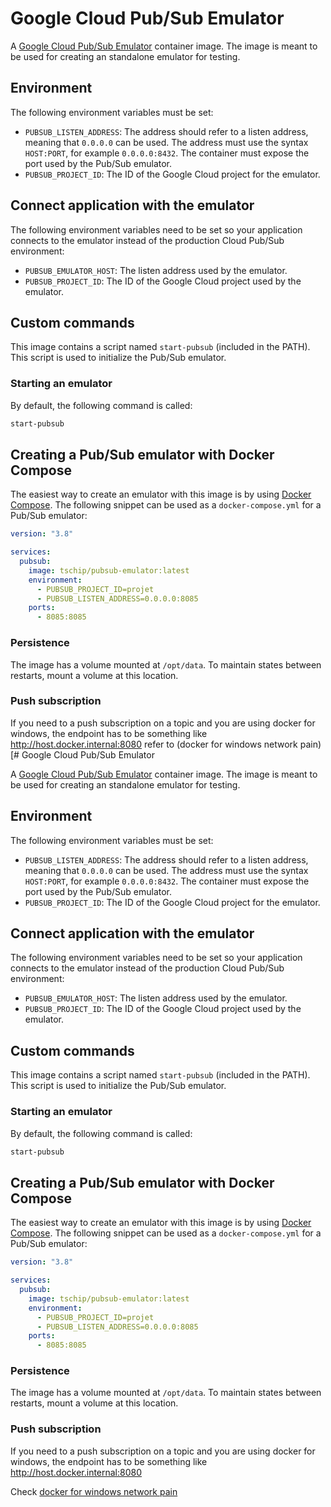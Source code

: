 # Google Cloud Pub/Sub Emulator

A [Google Cloud Pub/Sub Emulator](https://cloud.google.com/pubsub/docs/emulator) container image. The image is meant to be used for creating an standalone emulator for testing.

## Environment

The following environment variables must be set:

- `PUBSUB_LISTEN_ADDRESS`: The address should refer to a listen address, meaning that `0.0.0.0` can be used. The address must use the syntax `HOST:PORT`, for example `0.0.0.0:8432`. The container must expose the port used by the Pub/Sub emulator.
- `PUBSUB_PROJECT_ID`: The ID of the Google Cloud project for the emulator.

## Connect application with the emulator

The following environment variables need to be set so your application connects to the emulator instead of the production Cloud Pub/Sub environment:

- `PUBSUB_EMULATOR_HOST`: The listen address used by the emulator.
- `PUBSUB_PROJECT_ID`: The ID of the Google Cloud project used by the emulator.

## Custom commands

This image contains a script named `start-pubsub` (included in the PATH). This script is used to initialize the Pub/Sub emulator.

### Starting an emulator

By default, the following command is called:

```sh
start-pubsub
```

## Creating a Pub/Sub emulator with Docker Compose

The easiest way to create an emulator with this image is by using [Docker Compose](https://docs.docker.com/compose). The following snippet can be used as a `docker-compose.yml` for a Pub/Sub emulator:

```YAML
version: "3.8"

services:
  pubsub:
    image: tschip/pubsub-emulator:latest
    environment:
      - PUBSUB_PROJECT_ID=projet
      - PUBSUB_LISTEN_ADDRESS=0.0.0.0:8085
    ports: 
      - 8085:8085 
```

### Persistence

The image has a volume mounted at `/opt/data`. To maintain states between restarts, mount a volume at this location.

### Push subscription 
If you need to a push subscription on a topic and you are using docker for windows, the endpoint has to be something like http://host.docker.internal:8080
refer to (docker for windows network pain)[# Google Cloud Pub/Sub Emulator

A [Google Cloud Pub/Sub Emulator](https://cloud.google.com/pubsub/docs/emulator) container image. The image is meant to be used for creating an standalone emulator for testing.

## Environment

The following environment variables must be set:

- `PUBSUB_LISTEN_ADDRESS`: The address should refer to a listen address, meaning that `0.0.0.0` can be used. The address must use the syntax `HOST:PORT`, for example `0.0.0.0:8432`. The container must expose the port used by the Pub/Sub emulator.
- `PUBSUB_PROJECT_ID`: The ID of the Google Cloud project for the emulator.

## Connect application with the emulator

The following environment variables need to be set so your application connects to the emulator instead of the production Cloud Pub/Sub environment:

- `PUBSUB_EMULATOR_HOST`: The listen address used by the emulator.
- `PUBSUB_PROJECT_ID`: The ID of the Google Cloud project used by the emulator.

## Custom commands

This image contains a script named `start-pubsub` (included in the PATH). This script is used to initialize the Pub/Sub emulator.

### Starting an emulator

By default, the following command is called:

```sh
start-pubsub
```

## Creating a Pub/Sub emulator with Docker Compose

The easiest way to create an emulator with this image is by using [Docker Compose](https://docs.docker.com/compose). The following snippet can be used as a `docker-compose.yml` for a Pub/Sub emulator:

```YAML
version: "3.8"

services:
  pubsub:
    image: tschip/pubsub-emulator:latest
    environment:
      - PUBSUB_PROJECT_ID=projet
      - PUBSUB_LISTEN_ADDRESS=0.0.0.0:8085
    ports: 
      - 8085:8085 
```

### Persistence

The image has a volume mounted at `/opt/data`. To maintain states between restarts, mount a volume at this location.

### Push subscription 
If you need to a push subscription on a topic and you are using docker for windows, the endpoint has to be something like http://host.docker.internal:8080


Check [docker for windows network pain](https://docs.docker.com/desktop/windows/networking/)
